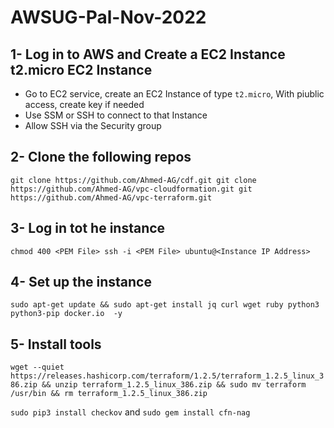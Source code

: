 # AWSUG-Pal-Nov-2022

## 1- Log in to AWS and Create a EC2 Instance t2.micro EC2 Instance
- Go to EC2 service, create an EC2 Instance of type `t2.micro`, With piublic access, create key if needed
- Use SSM or SSH to connect to that Instance
- Allow SSH via the Security group

## 2- Clone the following repos

`git clone https://github.com/Ahmed-AG/cdf.git
git clone https://github.com/Ahmed-AG/vpc-cloudformation.git
git https://github.com/Ahmed-AG/vpc-terraform.git`

## 3- Log in tot he instance
`chmod 400 <PEM File>
ssh -i <PEM File> ubuntu@<Instance IP Address>`

## 4- Set up the instance

`
sudo apt-get update && sudo apt-get install jq curl wget ruby python3 python3-pip docker.io  -y
`
  
## 5- Install tools
`wget --quiet https://releases.hashicorp.com/terraform/1.2.5/terraform_1.2.5_linux_386.zip && unzip terraform_1.2.5_linux_386.zip && sudo mv terraform /usr/bin && rm terraform_1.2.5_linux_386.zip`
  
`sudo pip3 install checkov` and `sudo gem install cfn-nag`
  
